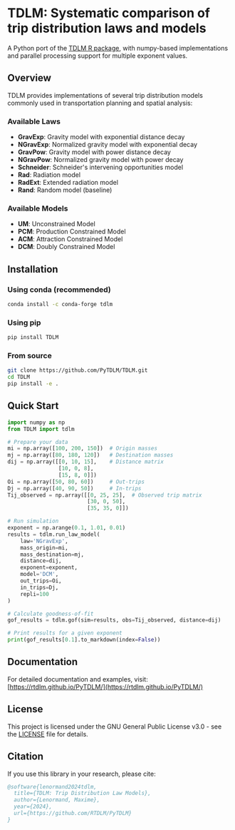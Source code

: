 # TDLM: Systematic comparison of trip distribution laws and models

A Python port of the [TDLM R package](https://github.com/RTDLM/TDLM), with numpy-based implementations and parallel processing support for multiple exponent values.

## Overview

TDLM provides implementations of several trip distribution models commonly used in transportation planning and spatial analysis:

### Available Laws
- **GravExp**: Gravity model with exponential distance decay
- **NGravExp**: Normalized gravity model with exponential decay
- **GravPow**: Gravity model with power distance decay
- **NGravPow**: Normalized gravity model with power decay
- **Schneider**: Schneider's intervening opportunities model
- **Rad**: Radiation model
- **RadExt**: Extended radiation model
- **Rand**: Random model (baseline)

### Available Models
- **UM**: Unconstrained Model
- **PCM**: Production Constrained Model
- **ACM**: Attraction Constrained Model
- **DCM**: Doubly Constrained Model

## Installation

### Using conda (recommended)
```bash
conda install -c conda-forge tdlm
```

### Using pip
```bash
pip install TDLM
```

### From source
```bash
git clone https://github.com/PyTDLM/TDLM.git
cd TDLM
pip install -e .
```

## Quick Start

```python
import numpy as np
from TDLM import tdlm

# Prepare your data
mi = np.array([100, 200, 150])  # Origin masses
mj = np.array([80, 180, 120])   # Destination masses  
dij = np.array([[0, 10, 15],    # Distance matrix
                [10, 0, 8], 
                [15, 8, 0]])
Oi = np.array([50, 80, 60])     # Out-trips
Dj = np.array([40, 90, 50])     # In-trips
Tij_observed = np.array([[0, 25, 25],  # Observed trip matrix
                         [30, 0, 50],
                         [35, 35, 0]])

# Run simulation
exponent = np.arange(0.1, 1.01, 0.01)
results = tdlm.run_law_model(
    law='NGravExp',
    mass_origin=mi,
    mass_destination=mj, 
    distance=dij,
    exponent=exponent,
    model='DCM',
    out_trips=Oi,
    in_trips=Dj,
    repli=100
)

# Calculate goodness-of-fit
gof_results = tdlm.gof(sim=results, obs=Tij_observed, distance=dij)

# Print results for a given exponent
print(gof_results[0.1].to_markdown(index=False))
```

## Documentation

For detailed documentation and examples, visit: [https://rtdlm.github.io/PyTDLM/](https://rtdlm.github.io/PyTDLM/)

## License

This project is licensed under the GNU General Public License v3.0 - see the [LICENSE](LICENSE) file for details.

## Citation

If you use this library in your research, please cite:

```bibtex
@software{lenormand2024tdlm,
  title={TDLM: Trip Distribution Law Models},
  author={Lenormand, Maxime},
  year={2024},
  url={https://github.com/RTDLM/PyTDLM}
}
```
